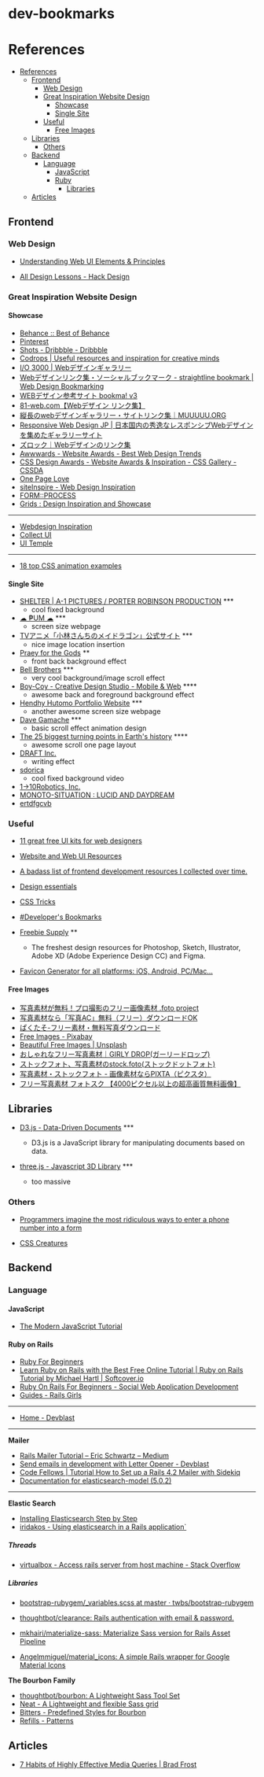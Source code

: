 # dev-bookmarks

# References

- [References](#references)
  - [Frontend](#frontend)
    - [Web Design](#web-design)
    - [Great Inspiration Website Design](#great-inspiration-website-design)
      - [Showcase](#showcase)
      - [Single Site](#single-site)
    - [Useful](#useful)
      - [Free Images](#free-images)
  - [Libraries](#libraries)
    - [Others](#others)
  - [Backend](#backend)
    - [Language](#language)
      - [JavaScript](#javascript)
      - [Ruby](#ruby)
        - [Libraries](#libraries)
  - [Articles](#articles)

## Frontend

### Web Design

- [Understanding Web UI Elements & Principles](https://www.awwwards.com/understanding-web-ui-elements-principles.html)

- [All Design Lessons - Hack Design](https://hackdesign.org/lessons)

### Great Inspiration Website Design

#### Showcase

- [Behance :: Best of Behance](https://www.behance.net/)
- [Pinterest](https://www.pinterest.com/)
- [Shots - Dribbble - Dribbble](https://dribbble.com/)
- [Codrops | Useful resources and inspiration for creative minds](https://tympanus.net/codrops/)
- [I/O 3000 | Webデザインギャラリー](https://io3000.com/)
- [Webデザインリンク集・ソーシャルブックマーク - straightline bookmark | Web Design Bookmarking](http://bm.straightline.jp/)
- [WEBデザイン参考サイト bookma! v3](https://bookma.org/)
- [81-web.com【Webデザイン リンク集】](http://81-web.com/)
- [縦長のwebデザインギャラリー・サイトリンク集｜MUUUUU.ORG](http://muuuuu.org/)
- [Responsive Web Design JP | 日本国内の秀逸なレスポンシブWebデザインを集めたギャラリーサイト](http://responsive-jp.com/)
- [ズロック｜Webデザインのリンク集](http://www.zzrock.net/)
- [Awwwards - Website Awards - Best Web Design Trends](https://www.awwwards.com/)
- [CSS Design Awards - Website Awards & Inspiration - CSS Gallery - CSSDA](https://www.cssdesignawards.com/)
- [One Page Love](https://onepagelove.com/)
- [siteInspire - Web Design Inspiration](https://www.siteinspire.com/)
- [FORM::PROCESS](http://www.form-process.com/index.html)
- [Grids : Design Inspiration and Showcase](http://grids.qoopu.net/en/)

---

- [Webdesign Inspiration](http://www.webdesign-inspiration.com/)
- [Collect UI](http://collectui.com/)
- [UI Temple](http://www.uitemple.com/)

---

- [18 top CSS animation examples](https://www.creativebloq.com/inspiration/css-animation-examples)

#### Single Site

- [SHELTER | A-1 PICTURES / PORTER ROBINSON PRODUCTION](http://sheltertheanimation.com/) ***
  - cool fixed background
- [☁ ₱UM ☁](http://estudiopum.com/) ***
  - screen size webpage
- [TVアニメ「小林さんちのメイドラゴン」公式サイト](http://maidragon.jp/) ***
  - nice image location insertion
- [Praey for the Gods](http://www.praeyforthegods.com/) **
  - front back background effect
- [Bell Brothers](http://bellbros.com/) ***
  - very cool background/image scroll effect
- [Boy-Coy - Creative Design Studio - Mobile & Web](http://www.boy-coy.com/#home) ****
  - awesome back and foreground background effect
- [Hendhy Hutomo Portfolio Website](http://hendhyhutomo.com/#/) ***
  - another awesome screen size webpage
- [Dave Gamache](http://davegamache.com/parallax/) ***
  - basic scroll effect animation design
- [The 25 biggest turning points in Earth's history](http://www.bbc.com/earth/bespoke/story/20150123-earths-25-biggest-turning-points/index.html) ****
  - awesome scroll one page layout
- [DRAFT Inc.](https://draft.co.jp/en/)
  - writing effect
- [sdorica](https://www.zh.sdorica.com/)
  - cool fixed background video
- [1→10Robotics, Inc.](https://1-10robotics.com/)
- [MONOTO-SITUATION : LUCID AND DAYDREAM](http://monoto-situation.com/)
- [ertdfgcvb](https://ertdfgcvb.xyz/)

### Useful

- [11 great free UI kits for web designers](https://www.creativebloq.com/css3/11-great-free-ui-kits-web-designers-81410251)

- [Website and Web UI Resources](https://www.sketchappsources.com/tag/web.html)

- [A badass list of frontend development resources I collected over time.](https://gist.github.com/dypsilon/5819504)

- [Design essentials](https://github.com/collections/design-essentials)

- [CSS Tricks](https://css-tricks.com/)

- [#Developer's Bookmarks](https://github.com/laszlolm/dev-bookmarks)

- [Freebie Supply](https://freebiesupply.com/) **
  - The freshest design resources for Photoshop, Sketch, Illustrator, Adobe XD (Adobe Experience Design CC) and Figma.

- [Favicon Generator for all platforms: iOS, Android, PC/Mac...](https://realfavicongenerator.net/)

#### Free Images

- [写真素材が無料！プロ撮影のフリー画像素材 .foto project](https://free.foto.ne.jp/)
- [写真素材なら「写真AC」無料（フリー）ダウンロードOK](https://www.photo-ac.com/)
- [ぱくたそ-フリー素材・無料写真ダウンロード](https://www.pakutaso.com/)
- [Free Images - Pixabay](https://pixabay.com/)
- [Beautiful Free Images | Unsplash](https://unsplash.com/)
- [おしゃれなフリー写真素材｜GIRLY DROP(ガーリードロップ)](http://girlydrop.com/)
- [ストックフォト、写真素材のstock.foto(ストックドットフォト)](https://www.foto.ne.jp/)
- [写真素材・ストックフォト - 画像素材ならPIXTA（ピクスタ）](https://pixta.jp/)
- [フリー写真素材 フォトスク 【4000ピクセル以上の超高画質無料画像】](http://photosku.com/)

## Libraries

- [D3.js - Data-Driven Documents](https://d3js.org/) ***
  - D3.js is a JavaScript library for manipulating documents based on data.

- [three.js - Javascript 3D Library](https://threejs.org/) ***
  - too massive

### Others

- [Programmers imagine the most ridiculous ways to enter a phone number into a form](https://qz.com/679782/programmers-imagine-the-most-ridiculous-ways-to-input-a-phone-number/)

- [CSS Creatures](http://bennettfeely.com/csscreatures/)

## Backend

### Language

#### JavaScript

- [The Modern JavaScript Tutorial](http://javascript.info/)

#### Ruby on Rails

- [Ruby For Beginners](http://ruby-for-beginners.rubymonstas.org/)
- [Learn Ruby on Rails with the Best Free Online Tutorial | Ruby on Rails Tutorial by Michael Hartl |  Softcover.io](https://www.railstutorial.org/book)
- [Ruby On Rails For Beginners - Social Web Application Development](http://railsforbeginners.com/)
- [Guides - Rails Girls](http://guides.railsgirls.com/)

---

- [Home - Devblast](https://devblast.com/)

---

**Mailer**

- [Rails Mailer Tutorial – Eric Schwartz – Medium](https://medium.com/@ericschwartz7/rails-mailer-tutorial-82700f6737d9)
- [Send emails in development with Letter Opener - Devblast](https://devblast.com/b/jutsu-9-send-emails-development-letter-opener)
- [Code Fellows | Tutorial How to Set up a Rails 4.2 Mailer with Sidekiq](https://devblast.com/b/jutsu-9-send-emails-development-letter-opener)
- [Documentation for elasticsearch-model (5.0.2)](http://www.rubydoc.info/gems/elasticsearch-model)

---

**Elastic Search**

- [Installing Elasticsearch Step by Step](https://www.youtube.com/watch?v=yVOcFMe9I4c)
- [iridakos - Using elasticsearch in a Rails application` ](https://iridakos.com/tutorials/2017/12/03/elasticsearch-and-rails-tutorial.html)

##### Threads

- [virtualbox - Access rails server from host machine - Stack Overflow](https://stackoverflow.com/questions/28184845/access-rails-server-from-host-machine)

##### Libraries

- [bootstrap-rubygem/_variables.scss at master · twbs/bootstrap-rubygem](https://github.com/twbs/bootstrap-rubygem/blob/master/assets/stylesheets/bootstrap/_variables.scss)

- [thoughtbot/clearance: Rails authentication with email &amp; password.](https://github.com/thoughtbot/clearance)
- [mkhairi/materialize-sass: Materialize Sass version for Rails Asset Pipeline](https://github.com/mkhairi/materialize-sass)
- [Angelmmiguel/material_icons: A simple Rails wrapper for Google Material Icons](https://github.com/Angelmmiguel/material_icons)

**The Bourbon Family**
  - [thoughtbot/bourbon: A Lightweight Sass Tool Set](https://github.com/thoughtbot/bourbon)
  - [Neat - A Lightweight and flexible Sass grid](https://neat.bourbon.io/)
  - [Bitters - Predefined Styles for Bourbon](http://bitters.bourbon.io/)
  - [Refills - Patterns](http://refills.bourbon.io/)

## Articles

- [7 Habits of Highly Effective Media Queries | Brad Frost](http://bradfrost.com/blog/post/7-habits-of-highly-effective-media-queries/)
